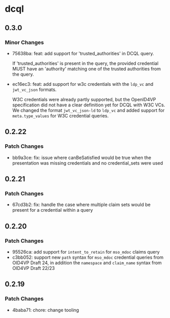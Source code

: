 # dcql

## 0.3.0

### Minor Changes

- 75638ba: feat: add support for 'trusted_authorities' in DCQL query.

  If 'trusted_authorities' is present in the query, the provided credential MUST have an 'authority' matching one of
  the trusted authorities from the query.

- ec16ec3: feat: add support for w3c credentials with the `ldp_vc` and `jwt_vc_json` formats.

  W3C credentials were already partly supported, but the OpenID4VP specification did not have a clear
  definition yet for DCQL with W3C VCs. We changed the format `jwt_vc_json-ld` to `ldp_vc` and added support
  for `meta.type_values` for W3C credential queries.

## 0.2.22

### Patch Changes

- bb9a3ce: fix: issue where canBeSatisfied would be true when the presentation was missing credentials and no credential_sets were used

## 0.2.21

### Patch Changes

- 67cd3b2: fix: handle the case where multiple claim sets would be present for a credential within a query

## 0.2.20

### Patch Changes

- 95526ca: add support for `intent_to_retain` for `mso_mdoc` claims query
- c3bb052: support new `path` syntax for `mso_mdoc` credential queries from OID4VP Draft 24, in addition the `namespace` and `claim_name` syntax from OID4VP Draft 22/23

## 0.2.19

### Patch Changes

- 4baba71: chore: change tooling
